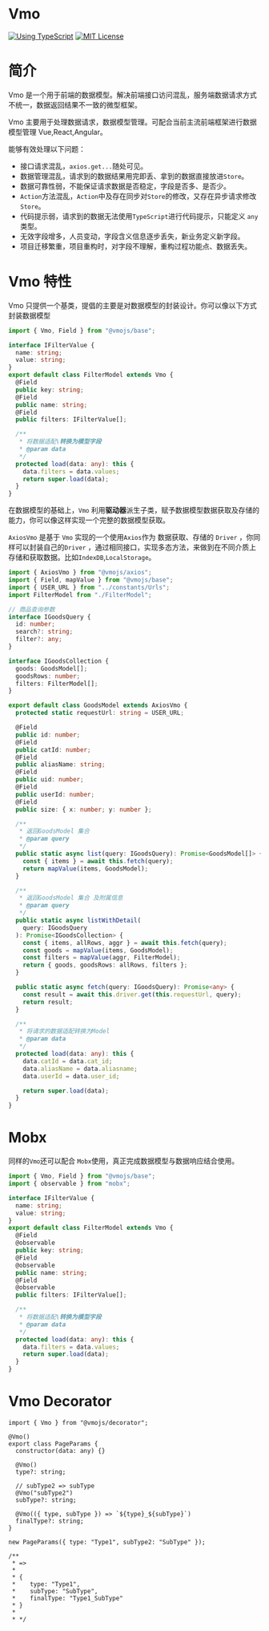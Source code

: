 # Vmo

[![Using TypeScript](https://img.shields.io/badge/%3C/%3E-TypeScript-0072C4.svg)](https://www.typescriptlang.org/)
[![MIT License](https://img.shields.io/npm/l/generator-bxd-oss.svg)](#License)

# 简介

Vmo 是一个用于前端的数据模型。解决前端接口访问混乱，服务端数据请求方式不统一，数据返回结果不一致的微型框架。

Vmo 主要用于处理数据请求，数据模型管理。可配合当前主流前端框架进行数据模型管理 Vue,React,Angular。

能够有效处理以下问题：

- 接口请求混乱，`axios.get...`随处可见。
- 数据管理混乱，请求到的数据结果用完即丢、拿到的数据直接放进`Store`。
- 数据可靠性弱，不能保证请求数据是否稳定，字段是否多、是否少。
- `Action`方法混乱，`Action`中及存在同步对`Store`的修改，又存在异步请求修改`Store`。
- 代码提示弱，请求到的数据无法使用`TypeScript`进行代码提示，只能定义 `any` 类型。
- 无效字段增多，人员变动，字段含义信息逐步丢失，新业务定义新字段。
- 项目迁移繁重，项目重构时，对字段不理解，重构过程功能点、数据丢失。

# Vmo 特性

Vmo 只提供一个基类，提倡的主要是对数据模型的封装设计。你可以像以下方式封装数据模型

```typescript
import { Vmo, Field } from "@vmojs/base";

interface IFilterValue {
  name: string;
  value: string;
}
export default class FilterModel extends Vmo {
  @Field
  public key: string;
  @Field
  public name: string;
  @Field
  public filters: IFilterValue[];

  /**
   * 将数据适配\转换为模型字段
   * @param data
   */
  protected load(data: any): this {
    data.filters = data.values;
    return super.load(data);
  }
}
```

在数据模型的基础上，`Vmo` 利用**驱动器**派生子类，赋予数据模型数据获取及存储的能力，你可以像这样实现一个完整的数据模型获取。

`AxiosVmo` 是基于 `Vmo` 实现的一个使用`Axios`作为 数据获取、存储的 `Driver` ，你同样可以封装自己的`Driver` ，通过相同接口，实现多态方法，来做到在不同介质上存储和获取数据。比如`IndexDB`,`LocalStorage`。

```typescript
import { AxiosVmo } from "@vmojs/axios";
import { Field, mapValue } from "@vmojs/base";
import { USER_URL } from "../constants/Urls";
import FilterModel from "./FilterModel";

// 商品查询参数
interface IGoodsQuery {
  id: number;
  search?: string;
  filter?: any;
}

interface IGoodsCollection {
  goods: GoodsModel[];
  goodsRows: number;
  filters: FilterModel[];
}

export default class GoodsModel extends AxiosVmo {
  protected static requestUrl: string = USER_URL;

  @Field
  public id: number;
  @Field
  public catId: number;
  @Field
  public aliasName: string;
  @Field
  public uid: number;
  @Field
  public userId: number;
  @Field
  public size: { x: number; y: number };

  /**
   * 返回GoodsModel 集合
   * @param query
   */
  public static async list(query: IGoodsQuery): Promise<GoodsModel[]> {
    const { items } = await this.fetch(query);
    return mapValue(items, GoodsModel);
  }

  /**
   * 返回GoodsModel 集合 及附属信息
   * @param query
   */
  public static async listWithDetail(
    query: IGoodsQuery
  ): Promise<IGoodsCollection> {
    const { items, allRows, aggr } = await this.fetch(query);
    const goods = mapValue(items, GoodsModel);
    const filters = mapValue(aggr, FilterModel);
    return { goods, goodsRows: allRows, filters };
  }

  public static async fetch(query: IGoodsQuery): Promise<any> {
    const result = await this.driver.get(this.requestUrl, query);
    return result;
  }

  /**
   * 将请求的数据适配转换为Model
   * @param data
   */
  protected load(data: any): this {
    data.catId = data.cat_id;
    data.aliasName = data.aliasname;
    data.userId = data.user_id;

    return super.load(data);
  }
}
```

# Mobx

同样的`Vmo`还可以配合 `Mobx`使用，真正完成数据模型与数据响应结合使用。

```typescript
import { Vmo, Field } from "@vmojs/base";
import { observable } from "mobx";

interface IFilterValue {
  name: string;
  value: string;
}
export default class FilterModel extends Vmo {
  @Field
  @observable
  public key: string;
  @Field
  @observable
  public name: string;
  @Field
  @observable
  public filters: IFilterValue[];

  /**
   * 将数据适配\转换为模型字段
   * @param data
   */
  protected load(data: any): this {
    data.filters = data.values;
    return super.load(data);
  }
}
```

# Vmo Decorator

```tsx
import { Vmo } from "@vmojs/decorator";

@Vmo()
export class PageParams {
  constructor(data: any) {}

  @Vmo()
  type?: string;

  // subType2 => subType
  @Vmo("subType2")
  subType?: string;

  @Vmo(({ type, subType }) => `${type}_${subType}`)
  finalType?: string;
}

new PageParams({ type: "Type1", subType2: "SubType" });

/**
 * =>
 *
 * {
 *    type: "Type1",
 *    subType: "SubType",
 *    finalType: "Type1_SubType"
 * }
 *
 * */
```

